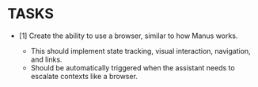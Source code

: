 # TASKS
 
- [1] Create the ability to use a browser, similar to how Manus works.

  - This should implement state tracking, visual interaction, navigation, and links.
  - Should be automatically triggered when the assistant needs to escalate contexts like a browser.
